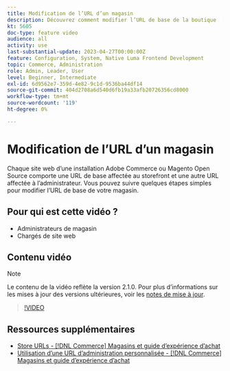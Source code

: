 ```yaml
---
title: Modification de l’URL d’un magasin
description: Découvrez comment modifier l’URL de base de la boutique  [!DNL Commerce] dans l’Admin.
kt: 5605
doc-type: feature video
audience: all
activity: use
last-substantial-update: 2023-04-27T00:00:00Z
feature: Configuration, System, Native Luma Frontend Development
topic: Commerce, Administration
role: Admin, Leader, User
level: Beginner, Intermediate
exl-id: 6d9562e7-359d-4e82-9c1d-9536ba44df14
source-git-commit: 404d2708a6d540d6fb19a33afb20726356cd8000
workflow-type: tm+mt
source-wordcount: '119'
ht-degree: 0%

---
```


# Modification de l’URL d’un magasin

Chaque site web d’une installation Adobe Commerce ou Magento Open Source comporte une URL de base affectée au storefront et une autre URL affectée à l’administrateur. Vous pouvez suivre quelques étapes simples pour modifier l’URL de base de votre magasin.

## Pour qui est cette vidéo ?

- Administrateurs de magasin
- Chargés de site web

## Contenu vidéo

>[!NOTE]
>
>Le contenu de la vidéo reflète la version 2.1.0. Pour plus d’informations sur les mises à jour des versions ultérieures, voir les [notes de mise à jour](https://experienceleague.adobe.com/docs/commerce-operations/release/notes/overview.html).

>[!VIDEO](https://video.tv.adobe.com/v/35488?quality=12&learn=on)

## Ressources supplémentaires

- [Store URLs - [!DNL Commerce] Magasins et guide d’expérience d’achat](https://experienceleague.adobe.com/docs/commerce-admin/stores-sales/site-store/store-urls.html)
- [Utilisation d’une URL d’administration personnalisée - [!DNL Commerce] Magasins et guide d’expérience d’achat](https://experienceleague.adobe.com/docs/commerce-admin/stores-sales/site-store/store-urls.html#use-a-custom-admin-url)

